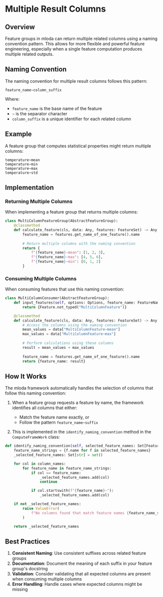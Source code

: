 # Multiple Result Columns

## Overview

Feature groups in mloda can return multiple related columns using a naming convention pattern. This allows for more flexible and powerful feature engineering, especially when a single feature computation produces multiple related outputs.

## Naming Convention

The naming convention for multiple result columns follows this pattern:

```
feature_name~column_suffix
```

Where:
- `feature_name` is the base name of the feature
- `~` is the separator character
- `column_suffix` is a unique identifier for each related column

## Example

A feature group that computes statistical properties might return multiple columns:

```
temperature~mean
temperature~min
temperature~max
temperature~std
```

## Implementation

### Returning Multiple Columns

When implementing a feature group that returns multiple columns:

``` python
class MultiColumnFeatureGroup(AbstractFeatureGroup):
    @classmethod
    def calculate_feature(cls, data: Any, features: FeatureSet) -> Any:
        feature_name = features.get_name_of_one_feature().name
        
        # Return multiple columns with the naming convention
        return {
            f"{feature_name}~mean": [1, 2, 3],
            f"{feature_name}~max": [4, 5, 6],
            f"{feature_name}~min": [0, 1, 2]
        }
```

### Consuming Multiple Columns

When consuming features that use this naming convention:

``` python
class MultiColumnConsumer(AbstractFeatureGroup):
    def input_features(self, options: Options, feature_name: FeatureName) -> Optional[Set[Feature]]:
        return {Feature.not_typed("MultiColumnFeature")}

    @classmethod
    def calculate_feature(cls, data: Any, features: FeatureSet) -> Any:
        # Access the columns using the naming convention
        mean_values = data["MultiColumnFeature~mean"]
        max_values = data["MultiColumnFeature~max"]
        
        # Perform calculations using these columns
        result = mean_values + max_values
        
        feature_name = features.get_name_of_one_feature().name
        return {feature_name: result}
```

## How It Works

The mloda framework automatically handles the selection of columns that follow this naming convention:

1. When a feature group requests a feature by name, the framework identifies all columns that either:
   - Match the feature name exactly, or
   - Follow the pattern `feature_name~suffix`

2. This is implemented in the `identify_naming_convention` method in the `ComputeFrameWork` class:

``` python
def identify_naming_convention(self, selected_feature_names: Set[FeatureName], column_names: Set[str]) -> Set[str]:
    feature_name_strings = {f.name for f in selected_feature_names}
    _selected_feature_names: Set[str] = set()

    for col in column_names:
        for feature_name in feature_name_strings:
            if col == feature_name:
                _selected_feature_names.add(col)
                continue

            if col.startswith(f"{feature_name}~"):
                _selected_feature_names.add(col)

    if not _selected_feature_names:
        raise ValueError(
            f"No columns found that match feature names {feature_name_strings} or follow the naming convention 'feature_name~column_name'"
        )

    return _selected_feature_names
```

## Best Practices

1. **Consistent Naming**: Use consistent suffixes across related feature groups
2. **Documentation**: Document the meaning of each suffix in your feature group's docstring
3. **Validation**: Consider validating that all expected columns are present when consuming multiple columns
4. **Error Handling**: Handle cases where expected columns might be missing
